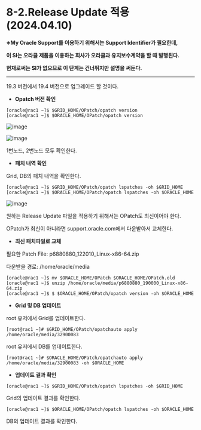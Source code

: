 # 8-2.Release Update 적용(2024.04.10)

**※My Oracle Support를 이용하기 위해서는 Support Identifier가 필요한데,**

**이 SI는 오라클 제품을 이용하는 회사가 오라클과 유지보수계약을 할 때 발행된다.**

**현재로써는 SI가 없으므로 이 단계는 건너뛰지만 설명을 써둔다.**

---

19.3 버전에서 19.4 버전으로 업그레이드 할 것이다.

- **Opatch 버전 확인**

```
[oracle@rac1 ~]$ $GRID_HOME/OPatch/opatch version
[oracle@rac1 ~]$ $ORACLE_HOME/OPatch/opatch version
```
![image](https://github.com/oraclejyp/19c_rac_inst/assets/133745372/1963754e-fc98-4cfc-9690-bf0ac69658fc)

![image](https://github.com/oraclejyp/19c_rac_inst/assets/133745372/cb3534c5-c9b3-4850-ab94-34b784e56a93)

1번노드, 2번노드 모두 확인한다.

- **패치 내역 확인**

Grid, DB의 패치 내역을 확인한다.

```
[oracle@rac1 ~]$ $GRID_HOME/OPatch/opatch lspatches -oh $GRID_HOME
[oracle@rac1 ~]$ $ORACLE_HOME/OPatch/opatch lspatches -oh $ORACLE_HOME
```

![image](https://github.com/oraclejyp/19c_rac_inst/assets/133745372/c822ac88-7808-4369-b200-424fd6a0210d)


원하는 Release Update 파일을 적용하기 위해서는 OPatch도 최신이어야 한다.

OPatch가 최신이 아니라면 support.oracle.com에서 다운받아서 교체한다.

- **최신 패치파일로 교체**

필요한 Patch File: p6880880_122010_Linux-x86-64.zip

다운받을 경로: /home/oracle/media

```
[oracle@rac1 ~]$ mv $ORACLE_HOME/OPatch $ORACLE_HOME/OPatch.old
[oracle@rac1 ~]$ unzip /home/oracle/media/p6880880_190000_Linux-x86-64.zip
[oracle@rac1 ~]$ $ $ORACLE_HOME/OPatch/opatch version -oh $ORACLE_HOME
```

- **Grid 및 DB 업데이트**

root 유저에서 Grid를 업데이트한다.

```
[root@rac1 ~]# $GRID_HOME/OPatch/opatchauto apply /home/oracle/media/32900083
```


root 유저에서 DB를 업데이트한다.

```
[root@rac1 ~]# $ORACLE_HOME/OPatch/opatchauto apply /home/oracle/media/32900083 -oh $ORACLE_HOME
```

- **업데이트 결과 확인**


```
[oracle@rac1 ~]$ $GRID_HOME/OPatch/opatch lspatches -oh $GRID_HOME
```
Grid의 업데이트 결과를 확인한다.


```
[oracle@rac1 ~]$ $ORACLE_HOME/OPatch/opatch lspatches -oh $ORACLE_HOME
```
DB의 업데이트 결과를 확인한다.
